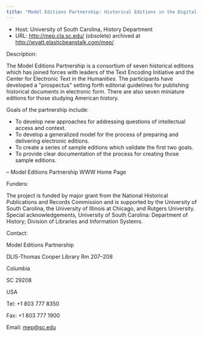 ```yaml
---
title: "Model Editions Partnership: Historical Editions in the Digital Age"
---
```









* Host: University of South Carolina, History Department
* URL: http://mep.cla.sc.edu/ (obsolete) archived at <http://wyatt.elasticbeanstalk.com/mep/>



Description:


The Model Editions Partnership is a consortium of seven historical editions which
 has joined forces with leaders of the Text Encoding Initiative and the Center for
 Electronic Text in the Humanities. The participants have developed a "prospectus"
 setting forth editorial guidelines for publishing historical documents in electronic
 form. There are also seven miniature editions for those studying American history.
 


Goals of the partnership include:


* To develop new approaches for addressing questions of intellectual access and context.
* To develop a generalized model for the process of preparing and delivering electronic
 editions.
* To create a series of sample editions which validate the first two goals.
* To provide clear documentation of the process for creating those sample editions.


– Model Editions Partnership WWW Home Page



Funders:


The project is funded by major grant from the National Historical Publications and
 Records Commission and is supported by the University of South Carolina, the University
 of Illinois at Chicago, and Rutgers University. Special acknowledgements, University
 of South Carolina: Department of History; Division of Libraries and Information Systems.



Contact:
 



Model Editions Partnership


DLIS-Thomas Cooper Library Rm 207–208


Columbia


SC 29208


USA


Tel: +1 803 777 8350


Fax: +1 803 777 1900


Email: [mep@sc.edu](mailto:mep@sc.edu)





